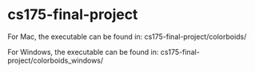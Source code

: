 # cs175-final-project

For Mac, the executable can be found in: cs175-final-project/colorboids/

For Windows, the executable can be found in: cs175-final-project/colorboids_windows/

